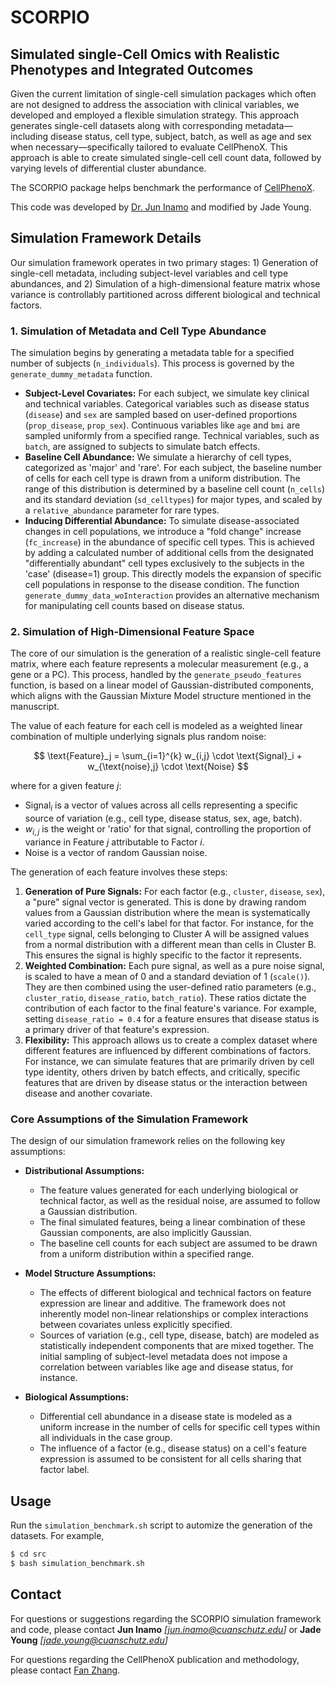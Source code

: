 # SCORPIO
## Simulated single-Cell Omics with Realistic Phenotypes and Integrated Outcomes

Given the current limitation of single-cell simulation packages which often are not designed to address the association with clinical variables, we developed and employed a flexible simulation strategy. This approach generates single-cell datasets along with corresponding metadata—including disease status, cell type, subject, batch, as well as age and sex when necessary—specifically tailored to evaluate CellPhenoX. This approach is able to create simulated single-cell cell count data, followed by varying levels of differential cluster abundance.

The SCORPIO package helps benchmark the performance of [CellPhenoX](https://github.com/fanzhanglab/pyCellPhenoX).

This code was developed by [Dr. Jun Inamo](https://github.com/juninamo) and modified by Jade Young.

## Simulation Framework Details

Our simulation framework operates in two primary stages: 1) Generation of single-cell metadata, including subject-level variables and cell type abundances, and 2) Simulation of a high-dimensional feature matrix whose variance is controllably partitioned across different biological and technical factors.

### 1\. Simulation of Metadata and Cell Type Abundance

The simulation begins by generating a metadata table for a specified number of subjects (`n_individuals`). This process is governed by the `generate_dummy_metadata` function.

  * **Subject-Level Covariates:** For each subject, we simulate key clinical and technical variables. Categorical variables such as disease status (`disease`) and `sex` are sampled based on user-defined proportions (`prop_disease`, `prop_sex`). Continuous variables like `age` and `bmi` are sampled uniformly from a specified range. Technical variables, such as `batch`, are assigned to subjects to simulate batch effects.
  * **Baseline Cell Abundance:** We simulate a hierarchy of cell types, categorized as 'major' and 'rare'. For each subject, the baseline number of cells for each cell type is drawn from a uniform distribution. The range of this distribution is determined by a baseline cell count (`n_cells`) and its standard deviation (`sd_celltypes`) for major types, and scaled by a `relative_abundance` parameter for rare types.
  * **Inducing Differential Abundance:** To simulate disease-associated changes in cell populations, we introduce a "fold change" increase (`fc_increase`) in the abundance of specific cell types. This is achieved by adding a calculated number of additional cells from the designated "differentially abundant" cell types exclusively to the subjects in the 'case' (disease=1) group. This directly models the expansion of specific cell populations in response to the disease condition. The function `generate_dummy_data_woInteraction` provides an alternative mechanism for manipulating cell counts based on disease status.

### 2\. Simulation of High-Dimensional Feature Space

The core of our simulation is the generation of a realistic single-cell feature matrix, where each feature represents a molecular measurement (e.g., a gene or a PC). This process, handled by the `generate_pseudo_features` function, is based on a linear model of Gaussian-distributed components, which aligns with the Gaussian Mixture Model structure mentioned in the manuscript.

The value of each feature for each cell is modeled as a weighted linear combination of multiple underlying signals plus random noise:

$$ \text{Feature}_j = \sum_{i=1}^{k} w_{i,j} \cdot \text{Signal}_i + w_{\text{noise},j} \cdot \text{Noise} $$

where for a given feature $j$:

  * $\text{Signal}_i$ is a vector of values across all cells representing a specific source of variation (e.g., cell type, disease status, sex, age, batch).
  * $w_{i,j}$ is the weight or 'ratio' for that signal, controlling the proportion of variance in Feature $j$ attributable to Factor $i$.
  * $\text{Noise}$ is a vector of random Gaussian noise.

The generation of each feature involves these steps:

1.  **Generation of Pure Signals:** For each factor (e.g., `cluster`, `disease`, `sex`), a "pure" signal vector is generated. This is done by drawing random values from a Gaussian distribution where the mean is systematically varied according to the cell's label for that factor. For instance, for the `cell_type` signal, cells belonging to Cluster A will be assigned values from a normal distribution with a different mean than cells in Cluster B. This ensures the signal is highly specific to the factor it represents.
2.  **Weighted Combination:** Each pure signal, as well as a pure noise signal, is scaled to have a mean of 0 and a standard deviation of 1 (`scale()`). They are then combined using the user-defined ratio parameters (e.g., `cluster_ratio`, `disease_ratio`, `batch_ratio`). These ratios dictate the contribution of each factor to the final feature's variance. For example, setting `disease_ratio = 0.4` for a feature ensures that disease status is a primary driver of that feature's expression.
3.  **Flexibility:** This approach allows us to create a complex dataset where different features are influenced by different combinations of factors. For instance, we can simulate features that are primarily driven by cell type identity, others driven by batch effects, and critically, specific features that are driven by disease status or the interaction between disease and another covariate.

### Core Assumptions of the Simulation Framework

The design of our simulation framework relies on the following key assumptions:

  * **Distributional Assumptions:**

      * The feature values generated for each underlying biological or technical factor, as well as the residual noise, are assumed to follow a Gaussian distribution.
      * The final simulated features, being a linear combination of these Gaussian components, are also implicitly Gaussian.
      * The baseline cell counts for each subject are assumed to be drawn from a uniform distribution within a specified range.

  * **Model Structure Assumptions:**

      * The effects of different biological and technical factors on feature expression are linear and additive. The framework does not inherently model non-linear relationships or complex interactions between covariates unless explicitly specified.
      * Sources of variation (e.g., cell type, disease, batch) are modeled as statistically independent components that are mixed together. The initial sampling of subject-level metadata does not impose a correlation between variables like age and disease status, for instance.

  * **Biological Assumptions:**

      * Differential cell abundance in a disease state is modeled as a uniform increase in the number of cells for specific cell types within all individuals in the case group.
      * The influence of a factor (e.g., disease status) on a cell's feature expression is assumed to be consistent for all cells sharing that factor label.

## Usage
Run the `simulation_benchmark.sh` script to automize the generation of the datasets.
For example, 
```bash
$ cd src
$ bash simulation_benchmark.sh
```

## Contact

For questions or suggestions regarding the SCORPIO simulation framework and code, please contact **Jun Inamo** _[jun.inamo@cuanschutz.edu]_ or **Jade Young** _[jade.young@cuanschutz.edu]_

For questions regarding the CellPhenoX publication and methodology, please contact [Fan Zhang](https://fanzhanglab.org/).
